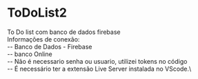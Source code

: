 # ToDoList2
To Do list com banco de dados firebase \
Informações de conexão: \
  -- Banco de Dados - Firebase \
  -- banco Online \
  -- Não é necessario senha ou usuario, utilizei tokens no código \
  -- É necessário ter a extensão Live Server instalada no VScode.\
  
